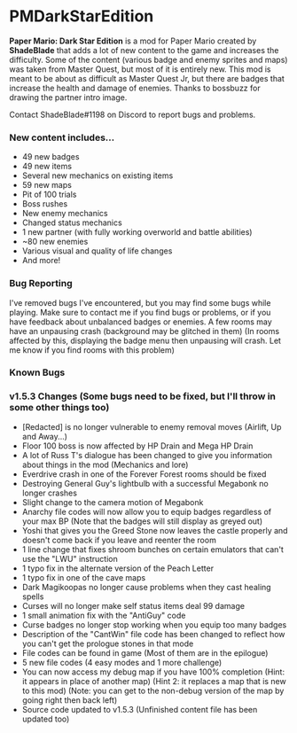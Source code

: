 # PMDarkStarEdition
**Paper Mario: Dark Star Edition** is a mod for Paper Mario created by **ShadeBlade** that adds a lot of new content to the game and increases the difficulty.
Some of the content (various badge and enemy sprites and maps) was taken from Master Quest, but most of it is entirely new.
This mod is meant to be about as difficult as Master Quest Jr, but there are badges that increase the health and damage of enemies.
Thanks to bossbuzz for drawing the partner intro image.

Contact ShadeBlade#1198 on Discord to report bugs and problems.

### **New content includes...**
- 49 new badges
- 49 new items
- Several new mechanics on existing items
- 59 new maps
- Pit of 100 trials
- Boss rushes
- New enemy mechanics
- Changed status mechanics
- 1 new partner (with fully working overworld and battle abilities)
- ~80 new enemies
- Various visual and quality of life changes
- And more!

### Bug Reporting
I've removed bugs I've encountered, but you may find some bugs while playing.
Make sure to contact me if you find bugs or problems, or if you have feedback about unbalanced badges or enemies.
A few rooms may have an unpausing crash (background may be glitched in them) (In rooms affected by this, displaying the badge menu then unpausing will crash. Let me know if you find rooms with this problem)

### Known Bugs


### v1.5.3 Changes (Some bugs need to be fixed, but I'll throw in some other things too)
- \[Redacted\] is no longer vulnerable to enemy removal moves (Airlift, Up and Away...)
- Floor 100 boss is now affected by HP Drain and Mega HP Drain
- A lot of Russ T's dialogue has been changed to give you information about things in the mod (Mechanics and lore)
- Everdrive crash in one of the Forever Forest rooms should be fixed
- Destroying General Guy's lightbulb with a successful Megabonk no longer crashes
- Slight change to the camera motion of Megabonk
- Anarchy file codes will now allow you to equip badges regardless of your max BP (Note that the badges will still display as greyed out)
- Yoshi that gives you the Greed Stone now leaves the castle properly and doesn't come back if you leave and reenter the room
- 1 line change that fixes shroom bunches on certain emulators that can't use the "LWU" instruction
- 1 typo fix in the alternate version of the Peach Letter
- 1 typo fix in one of the cave maps
- Dark Magikoopas no longer cause problems when they cast healing spells
- Curses will no longer make self status items deal 99 damage
- 1 small animation fix with the "AntiGuy" code
- Curse badges no longer stop working when you equip too many badges
- Description of the "CantWin" file code has been changed to reflect how you can't get the prologue stones in that mode
- File codes can be found in game (Most of them are in the epilogue)
- 5 new file codes (4 easy modes and 1 more challenge)
- You can now access my debug map if you have 100% completion (Hint: it appears in place of another map) (Hint 2: it replaces a map that is new to this mod) (Note: you can get to the non-debug version of the map by going right then back left)
- Source code updated to v1.5.3 (Unfinished content file has been updated too)